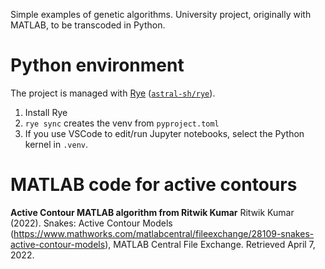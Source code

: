 Simple examples of genetic algorithms.
University project, originally with MATLAB, to be transcoded in Python.

# Python environment

The project is managed with [Rye](https://rye-up.com/) ([`astral-sh/rye`](https://github.com/astral-sh/rye)).

1. Install Rye
1. `rye sync` creates the venv from `pyproject.toml`
1. If you use VSCode to edit/run Jupyter notebooks, select the Python kernel in `.venv`.

# MATLAB code for active contours

**Active Contour MATLAB algorithm from Ritwik Kumar**
Ritwik Kumar (2022). Snakes: Active Contour Models (https://www.mathworks.com/matlabcentral/fileexchange/28109-snakes-active-contour-models), MATLAB Central File Exchange. Retrieved April 7, 2022. 